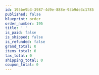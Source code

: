 ```yaml
---
id: 195be9b3-3987-4d9e-888e-93b9de3c1785
published: false
blueprint: order
order_number: 195
title: ' '
is_paid: false
is_shipped: false
is_refunded: false
grand_total: 0
items_total: 0
tax_total: 0
shipping_total: 0
coupon_total: 0
---
```

